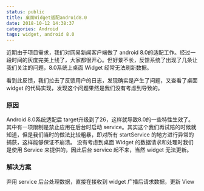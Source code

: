 ```yaml
---
status: public
title: 桌面Widget适配android8.0
date: 2018-10-12 14:38:37
categories: Android
tags: widget, android 8.0
---
```

近期由于项目需求，我们对网易新闻客户端做了 android 8.0的适配工作。经过一段时间的灰度完美上线了，大家都很开心。但好景不长，反馈系统了出现了几条让我们关注的问题，8.0系统上桌面 Widget 经常无法刷新数据。

看到此反馈，我们拉去了反馈用户的日志，发现确实是产生了问题，又查看了桌面 widget 的代码实现，发现这个问题果然是我们没有考虑到导致的。

### 原因

Android 8.0系统适配后 target升级到了26，这样就导致8.0的一些特性生效了。其中有一项限制是禁止应用在后台时启动 service。其实这个我们再试陪的时候就知道，但是我们当时的做法比较粗暴，即对所有 startService 的地方进行异常的捕获，这样能够保证不崩溃。
没有考虑到桌面 Widget 的数据请求和处理时我们是使用 Service 来提供的，因此后台 service 起不来，当然 widget 无法更新。

### 解决方案

弃用 service 后台处理数据，直接在接收到 widget 广播后请求数据，更新 View